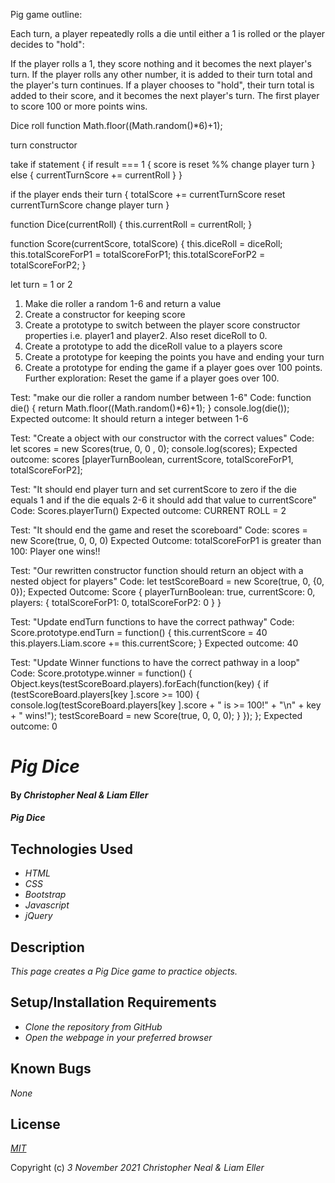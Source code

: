 Pig game outline:

Each turn, a player repeatedly rolls a die until either a 1 is rolled or the player decides to "hold":

If the player rolls a 1, they score nothing and it becomes the next player's turn.
If the player rolls any other number, it is added to their turn total and the player's turn continues.
If a player chooses to "hold", their turn total is added to their score, and it becomes the next player's turn.
The first player to score 100 or more points wins.



Dice roll function
  Math.floor((Math.random()*6)+1);

turn constructor


take if statement {
  if result === 1 {
    score is reset %% change player turn
  } else {
    currentTurnScore += currentRoll
  }
}

if the player ends their turn {
  totalScore += currentTurnScore
  reset currentTurnScore
  change player turn
}
<!-- 
player object: {
  totalScore = 0;
  currentTurnScore = 0;
  isTurn = true;
} -->

function Dice(currentRoll) {
  this.currentRoll = currentRoll;
}

function Score(currentScore, totalScore) {
  this.diceRoll = diceRoll;
  this.totalScoreForP1 = totalScoreForP1;
  this.totalScoreForP2 = totalScoreForP2;
}

let turn = 1 or 2

1. Make die roller a random 1-6 and return a value
2. Create a constructor for keeping score
3. Create a prototype to switch between the player score constructor properties i.e. player1 and player2. Also reset diceRoll to 0.
4. Create a prototype to add the diceRoll value to a players score
5. Create a prototype for keeping the points you have and ending your turn
6. Create a prototype for ending the game if a player goes over 100 points. Further exploration: Reset the game if a player goes over 100.

Test: "make our die roller a random number between 1-6"
Code:
function die() {
  return Math.floor((Math.random()*6)+1);
}
console.log(die());
Expected outcome:
It should return a integer between 1-6

Test: "Create a object with our constructor with the correct values"
Code:
let scores = new Scores(true, 0, 0 , 0);
console.log(scores);
Expected outcome:
scores [playerTurnBoolean, currentScore, totalScoreForP1, totalScoreForP2];

Test: "It should end player turn and set currentScore to zero if the die equals 1 and if the die equals 2-6 it should add that value to currentScore"
Code:
Scores.playerTurn()
Expected outcome: 
CURRENT ROLL = 2

Test: "It should end the game and reset the scoreboard"
Code:
scores = new Score(true, 0, 0, 0)
Expected Outcome:
totalScoreForP1 is greater than 100: Player one wins!!

Test: "Our rewritten constructor function should return an object with a nested object for players"
Code:
let testScoreBoard = new Score(true, 0, {0, 0});
Expected Outcome:
Score {
  playerTurnBoolean: true,
  currentScore: 0,
  players: {
    totalScoreForP1: 0,
    totalScoreForP2: 0
  }
}

Test: "Update endTurn functions to have the correct pathway"
Code:
Score.prototype.endTurn = function() {
  this.currentScore = 40
  this.players.Liam.score += this.currentScore;
}
Expected outcome:
40

Test: "Update Winner functions to have the correct pathway in a loop"
Code:
Score.prototype.winner = function() {
  Object.keys(testScoreBoard.players).forEach(function(key) {
    if (testScoreBoard.players[key ].score >= 100) {
      console.log(testScoreBoard.players[key ].score + " is >= 100!" + "\n" + key + " wins!");
      testScoreBoard = new Score(true, 0, 0, 0);
    }
  });
};
Expected outcome:
0





# _Pig Dice_

#### By _**Christopher Neal & Liam Eller**_

#### _Pig Dice_

## Technologies Used

* _HTML_
* _CSS_
* _Bootstrap_
* _Javascript_
* _jQuery_

## Description

_This page creates a Pig Dice game to practice objects._

## Setup/Installation Requirements

* _Clone the repository from GitHub_
* _Open the webpage in your preferred browser_

## Known Bugs

_None_

## License

_[MIT](https://opensource.org/licenses/MIT)_

Copyright (c) _3 November 2021_ _Christopher Neal & Liam Eller_